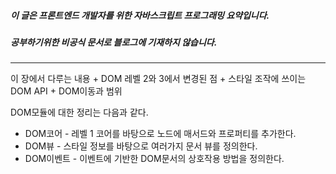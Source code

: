 ##### 이 글은 프론트엔드 개발자를 위한 자바스크립트 프로그래밍 요약입니다.
##### 공부하기위한 비공식 문서로 블로그에 기재하지 않습니다.
<hr>
이 장에서 다루는 내용  
+ DOM 레벨 2와 3에서 변경된 점
+ 스타일 조작에 쓰이는 DOM API
+ DOM이동과 범위

DOM모듈에 대한 정리는 다음과 같다.  
+ DOM코어 - 레벨 1 코어를 바탕으로 노드에 매서드와 프로퍼티를 추가한다.
+ DOM뷰 - 스타일 정보를 바탕으로 여러가지 문서 뷰를 정의한다.
+ DOM이벤트 - 이벤트에 기반한 DOM문서의 상호작용 방법을 정의한다.
